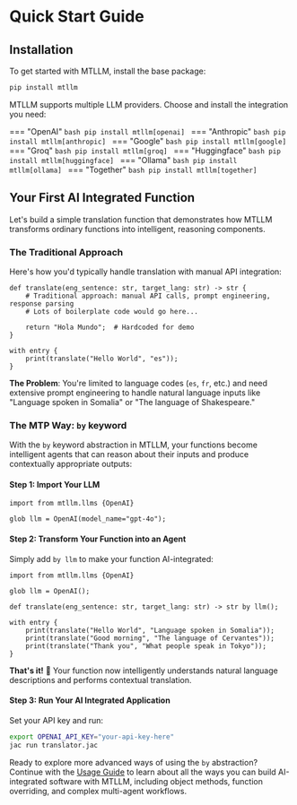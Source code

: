 # Quick Start Guide

## Installation

To get started with MTLLM, install the base package:

```bash
pip install mtllm
```

MTLLM supports multiple LLM providers. Choose and install the integration you need:

=== "OpenAI"
    ```bash
    pip install mtllm[openai]
    ```
=== "Anthropic"
    ```bash
    pip install mtllm[anthropic]
    ```
=== "Google"
    ```bash
    pip install mtllm[google]
    ```
=== "Groq"
    ```bash
    pip install mtllm[groq]
    ```
=== "Huggingface"
    ```bash
    pip install mtllm[huggingface]
    ```
=== "Ollama"
    ```bash
    pip install mtllm[ollama]
    ```
=== "Together"
    ```bash
    pip install mtllm[together]
    ```

## Your First AI Integrated Function

Let's build a simple translation function that demonstrates how MTLLM transforms ordinary functions into intelligent, reasoning components.

### The Traditional Approach

Here's how you'd typically handle translation with manual API integration:

```jac
def translate(eng_sentence: str, target_lang: str) -> str {
    # Traditional approach: manual API calls, prompt engineering, response parsing
    # Lots of boilerplate code would go here...

    return "Hola Mundo";  # Hardcoded for demo
}

with entry {
    print(translate("Hello World", "es"));
}
```

**The Problem**: You're limited to language codes (`es`, `fr`, etc.) and need extensive prompt engineering to handle natural language inputs like "Language spoken in Somalia" or "The language of Shakespeare."

### The MTP Way: `by` keyword

With the `by` keyword abstraction in MTLLM, your functions become intelligent agents that can reason about their inputs and produce contextually appropriate outputs:

#### Step 1: Import Your LLM

```jac
import from mtllm.llms {OpenAI}

glob llm = OpenAI(model_name="gpt-4o");
```

#### Step 2: Transform Your Function into an Agent

Simply add `by llm` to make your function AI-integrated:

```jac
import from mtllm.llms {OpenAI}

glob llm = OpenAI();

def translate(eng_sentence: str, target_lang: str) -> str by llm();

with entry {
    print(translate("Hello World", "Language spoken in Somalia"));
    print(translate("Good morning", "The language of Cervantes"));
    print(translate("Thank you", "What people speak in Tokyo"));
}
```

**That's it!** 🎉 Your function now intelligently understands natural language descriptions and performs contextual translation.

#### Step 3: Run Your AI Integrated Application

Set your API key and run:

```bash
export OPENAI_API_KEY="your-api-key-here"
jac run translator.jac
```

Ready to explore more advanced ways of using the `by` abstraction? Continue with the [Usage Guide](./usage.md) to learn about all the ways you can build AI-integrated software with MTLLM, including object methods, function overriding, and complex multi-agent workflows.
